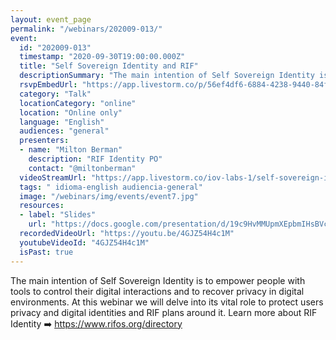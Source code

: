 ```yaml
---
layout: event_page
permalink: "/webinars/202009-013/"
event:
  id: "202009-013"
  timestamp: "2020-09-30T19:00:00.000Z"
  title: "Self Sovereign Identity and RIF"
  descriptionSummary: "The main intention of Self Sovereign Identity is to empower people with tools to control their digital interactions and to recover privacy …"
  rsvpEmbedUrl: "https://app.livestorm.co/p/56ef4df6-6884-4238-9440-84f8c75408a1/form"
  category: "Talk"
  locationCategory: "online"
  location: "Online only"
  language: "English"
  audiences: "general"
  presenters:
  - name: "Milton Berman"
    description: "RIF Identity PO"
    contact: "@miltonberman"
  videoStreamUrl: "https://app.livestorm.co/iov-labs-1/self-sovereign-identity-and-rif"
  tags: " idioma-english audiencia-general"
  image: "/webinars/img/events/event7.jpg"
  resources:
  - label: "Slides"
    url: "https://docs.google.com/presentation/d/19c9HvMMUpmXEpbmIHsBVcRCpPfevhsidppJf3g_pD14/edit?usp=sharing"
  recordedVideoUrl: "https://youtu.be/4GJZ54H4c1M"
  youtubeVideoId: "4GJZ54H4c1M"
  isPast: true
---
```



The main intention of Self Sovereign Identity is to empower people with tools to control their digital interactions and to recover privacy in digital environments.
At this webinar we will delve into its vital role to protect users privacy and digital identities and RIF plans around it.
Learn more about RIF Identity ➡️ https://www.rifos.org/directory

